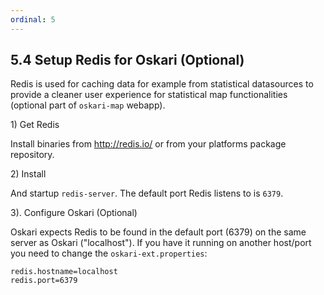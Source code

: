 ```yaml
---
ordinal: 5
---
```


## 5.4 Setup Redis for Oskari (Optional)

Redis is used for caching data for example from statistical datasources to provide a cleaner user experience for statistical map functionalities (optional part of `oskari-map` webapp).

1\) Get Redis

Install binaries from http://redis.io/ or from your platforms package repository.

2\) Install

And startup `redis-server`. The default port Redis listens to is `6379`.

3\). Configure Oskari (Optional)

Oskari expects Redis to be found in the default port (6379) on the same server as Oskari ("localhost"). If you have it running on another host/port you need
to change the `oskari-ext.properties`:

	redis.hostname=localhost
	redis.port=6379